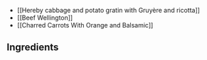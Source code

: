 * [[Hereby cabbage and potato gratin with Gruyère and ricotta]]
* [[Beef Wellington]]
* [[Charred Carrots With Orange and Balsamic]]

## Ingredients